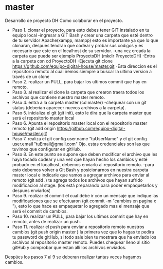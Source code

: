 # master
Desarrollo de proyecto DH
Como colaborar en el proyecto.
- Paso 1. clonar el proyecto, para esto debes tener GIT instalado en tu equipo local
-ingresar a GIT Bash y crear una carpeta que esté dentro de tu servidor Apache(xampp, mampp) esto es importante ya que lo que clonaran, despues tendran que codear y probar sus codigos y es necesario que este en el localhost de su servidor.
-una vez creada la carpeta que puede ser ejemplo ProyectoDH (mkdir ProyectoDH)
-Entra a la carpeta con cd ProyectoDH
-Ejecuta git clone https://github.com/equipo-digital-house/master.git 
-Esta direccion es el repositorio remoto al cual iremos siempre a buscar la ultima version a través de un clone
- Paso 2. realizar un PULL, para bajar los ultimos commit que hay en remoto.
- Paso 3. al realizar el clone la carpeta que crearon traera todos los archivos que contiene nuestro master remoto.
- Paso 4. entra a la carpeta master (cd master)
-chequear con un git status (deberian aparecer nuevos archivos a la carpeta).
- Paso 5. inicializa el git (git init), esto le dira que la carpeta master que será el repositorio master local
- Paso 6. Apunta el repositorio master local con el repositorio master remoto (git add origin https://github.com/equipo-digital-house/master.git)
- Paso 7. realiza el git config user.name "tuUserName" y el git config user.email "tuEmail@gmail.com"  Ojo. estas credenciales son las que tuvimos que configurar en gitHub.
- Paso 8. En este punto se supone que deben modificar el archivo que les haya tocado codear y una vez que hayan hecho los cambios y esté probado en el localhost, debemos enviarlo al repositorio remoto.
-para esto debemos volver a Git Bash y posicionarnos en nuestra carpeta master local e indicarle que vamos a agregar archivos para enviar al remoto (git add .) te agrega todos los archivos que hayan sufrido modificacion al stage. (los está preparando para poder empaquetarlos y despues enviarlos)
- Paso 9. realizar el commit el cual debe ir con un mensaje que indique las modificaciones que se efectuaron (git commit -m "cambios en pagina x "), esto lo que hace es empaquetar lo agregado mas el mensaje que será el commit de cambios.
- Paso 10. realizar un PULL, para bajar los ultimos commit que hay en remoto, antes de realizar un push.
- Paso 11. realizar el push para enviar a repositorio remoto nuestros cambios (git push origin master ) la primera vez que lo hagas te pedira tu password de gitHub, si todo sale bien te mostrara que ha enviado los archivos al repositorio master remoto. Puedes chequear lleno al sitio gitHub y comprobar que estan alli los archivos enviados.

Despúes los pasos 7 al 9 se deberan realizar tantas veces hagamos cambios.




